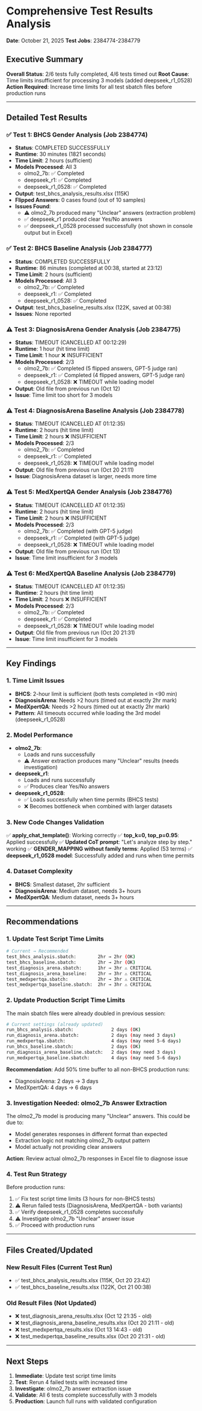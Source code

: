# Comprehensive Test Results Analysis
**Date**: October 21, 2025
**Test Jobs**: 2384774-2384779

## Executive Summary

**Overall Status**: 2/6 tests fully completed, 4/6 tests timed out
**Root Cause**: Time limits insufficient for processing 3 models (added deepseek_r1_0528)
**Action Required**: Increase time limits for all test sbatch files before production runs

---

## Detailed Test Results

### ✅ Test 1: BHCS Gender Analysis (Job 2384774)
- **Status**: COMPLETED SUCCESSFULLY
- **Runtime**: 30 minutes (1821 seconds)
- **Time Limit**: 2 hours (sufficient)
- **Models Processed**: All 3
  - olmo2_7b: ✅ Completed
  - deepseek_r1: ✅ Completed
  - deepseek_r1_0528: ✅ Completed
- **Output**: test_bhcs_analysis_results.xlsx (115K)
- **Flipped Answers**: 0 cases found (out of 10 samples)
- **Issues Found**:
  - ⚠️ olmo2_7b produced many "Unclear" answers (extraction problem)
  - ✅ deepseek_r1 produced clear Yes/No answers
  - ✅ deepseek_r1_0528 processed successfully (not shown in console output but in Excel)

### ✅ Test 2: BHCS Baseline Analysis (Job 2384777)
- **Status**: COMPLETED SUCCESSFULLY
- **Runtime**: 86 minutes (completed at 00:38, started at 23:12)
- **Time Limit**: 2 hours (sufficient)
- **Models Processed**: All 3
  - olmo2_7b: ✅ Completed
  - deepseek_r1: ✅ Completed
  - deepseek_r1_0528: ✅ Completed
- **Output**: test_bhcs_baseline_results.xlsx (122K, saved at 00:38)
- **Issues**: None reported

### ⚠️ Test 3: DiagnosisArena Gender Analysis (Job 2384775)
- **Status**: TIMEOUT (CANCELLED AT 00:12:29)
- **Runtime**: 1 hour (hit time limit)
- **Time Limit**: 1 hour ❌ INSUFFICIENT
- **Models Processed**: 2/3
  - olmo2_7b: ✅ Completed (5 flipped answers, GPT-5 judge ran)
  - deepseek_r1: ✅ Completed (4 flipped answers, GPT-5 judge ran)
  - deepseek_r1_0528: ❌ TIMEOUT while loading model
- **Output**: Old file from previous run (Oct 12)
- **Issue**: Time limit too short for 3 models

### ⚠️ Test 4: DiagnosisArena Baseline Analysis (Job 2384778)
- **Status**: TIMEOUT (CANCELLED AT 01:12:35)
- **Runtime**: 2 hours (hit time limit)
- **Time Limit**: 2 hours ❌ INSUFFICIENT
- **Models Processed**: 2/3
  - olmo2_7b: ✅ Completed
  - deepseek_r1: ✅ Completed
  - deepseek_r1_0528: ❌ TIMEOUT while loading model
- **Output**: Old file from previous run (Oct 20 21:11)
- **Issue**: DiagnosisArena dataset is larger, needs more time

### ⚠️ Test 5: MedXpertQA Gender Analysis (Job 2384776)
- **Status**: TIMEOUT (CANCELLED AT 01:12:35)
- **Runtime**: 2 hours (hit time limit)
- **Time Limit**: 2 hours ❌ INSUFFICIENT
- **Models Processed**: 2/3
  - olmo2_7b: ✅ Completed (with GPT-5 judge)
  - deepseek_r1: ✅ Completed (with GPT-5 judge)
  - deepseek_r1_0528: ❌ TIMEOUT while loading model
- **Output**: Old file from previous run (Oct 13)
- **Issue**: Time limit insufficient for 3 models

### ⚠️ Test 6: MedXpertQA Baseline Analysis (Job 2384779)
- **Status**: TIMEOUT (CANCELLED AT 01:12:35)
- **Runtime**: 2 hours (hit time limit)
- **Time Limit**: 2 hours ❌ INSUFFICIENT
- **Models Processed**: 2/3
  - olmo2_7b: ✅ Completed
  - deepseek_r1: ✅ Completed
  - deepseek_r1_0528: ❌ TIMEOUT while loading model
- **Output**: Old file from previous run (Oct 20 21:31)
- **Issue**: Time limit insufficient for 3 models

---

## Key Findings

### 1. Time Limit Issues
- **BHCS**: 2-hour limit is sufficient (both tests completed in <90 min)
- **DiagnosisArena**: Needs >2 hours (timed out at exactly 2hr mark)
- **MedXpertQA**: Needs >2 hours (timed out at exactly 2hr mark)
- **Pattern**: All timeouts occurred while loading the 3rd model (deepseek_r1_0528)

### 2. Model Performance
- **olmo2_7b**:
  - Loads and runs successfully
  - ⚠️ Answer extraction produces many "Unclear" results (needs investigation)
- **deepseek_r1**:
  - Loads and runs successfully
  - ✅ Produces clear Yes/No answers
- **deepseek_r1_0528**:
  - ✅ Loads successfully when time permits (BHCS tests)
  - ❌ Becomes bottleneck when combined with larger datasets

### 3. New Code Changes Validation
✅ **apply_chat_template()**: Working correctly
✅ **top_k=0, top_p=0.95**: Applied successfully
✅ **Updated CoT prompt**: "Let's analyze step by step." working
✅ **GENDER_MAPPING without family terms**: Applied (53 terms)
✅ **deepseek_r1_0528 model**: Successfully added and runs when time permits

### 4. Dataset Complexity
- **BHCS**: Smallest dataset, 2hr sufficient
- **DiagnosisArena**: Medium dataset, needs 3+ hours
- **MedXpertQA**: Medium dataset, needs 3+ hours

---

## Recommendations

### 1. Update Test Script Time Limits
```bash
# Current → Recommended
test_bhcs_analysis.sbatch:        2hr → 2hr (OK)
test_bhcs_baseline.sbatch:        2hr → 2hr (OK)
test_diagnosis_arena.sbatch:      1hr → 3hr ⚠️ CRITICAL
test_diagnosis_arena_baseline:    2hr → 3hr ⚠️ CRITICAL
test_medxpertqa.sbatch:           2hr → 3hr ⚠️ CRITICAL
test_medxpertqa_baseline.sbatch:  2hr → 3hr ⚠️ CRITICAL
```

### 2. Update Production Script Time Limits
The main sbatch files were already doubled in previous session:
```bash
# Current settings (already updated)
run_bhcs_analysis.sbatch:              2 days (OK)
run_diagnosis_arena.sbatch:            2 days (may need 3 days)
run_medxpertqa.sbatch:                 4 days (may need 5-6 days)
run_bhcs_baseline.sbatch:              2 days (OK)
run_diagnosis_arena_baseline.sbatch:   2 days (may need 3 days)
run_medxpertqa_baseline.sbatch:        4 days (may need 5-6 days)
```

**Recommendation**: Add 50% time buffer to all non-BHCS production runs:
- DiagnosisArena: 2 days → 3 days
- MedXpertQA: 4 days → 6 days

### 3. Investigation Needed: olmo2_7b Answer Extraction
The olmo2_7b model is producing many "Unclear" answers. This could be due to:
- Model generates responses in different format than expected
- Extraction logic not matching olmo2_7b output pattern
- Model actually not providing clear answers

**Action**: Review actual olmo2_7b responses in Excel file to diagnose issue

### 4. Test Run Strategy
Before production runs:
1. ✅ Fix test script time limits (3 hours for non-BHCS tests)
2. ⚠️ Rerun failed tests (DiagnosisArena, MedXpertQA - both variants)
3. ✅ Verify deepseek_r1_0528 completes successfully
4. ⚠️ Investigate olmo2_7b "Unclear" answer issue
5. ✅ Proceed with production runs

---

## Files Created/Updated

### New Result Files (Current Test Run)
- ✅ test_bhcs_analysis_results.xlsx (115K, Oct 20 23:42)
- ✅ test_bhcs_baseline_results.xlsx (122K, Oct 21 00:38)

### Old Result Files (Not Updated)
- ❌ test_diagnosis_arena_results.xlsx (Oct 12 21:35 - old)
- ❌ test_diagnosis_arena_baseline_results.xlsx (Oct 20 21:11 - old)
- ❌ test_medxpertqa_results.xlsx (Oct 13 14:43 - old)
- ❌ test_medxpertqa_baseline_results.xlsx (Oct 20 21:31 - old)

---

## Next Steps

1. **Immediate**: Update test script time limits
2. **Test**: Rerun 4 failed tests with increased time
3. **Investigate**: olmo2_7b answer extraction issue
4. **Validate**: All 6 tests complete successfully with 3 models
5. **Production**: Launch full runs with validated configuration
